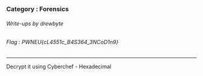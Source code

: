 ### Category : Forensics
###### Write-ups by drewbyte
###### Flag : PWNEU{cL4551c_B4S364_3NCoD1n9}
---

Decrypt it using Cyberchef - Hexadecimal


<br>
<img src="https://github.com/drew-byte/pwneu-writeups/blob/main/00x8%20saved%20images/Pasted%20image%2020240320233106.png" alt="">
 <br>
 
 